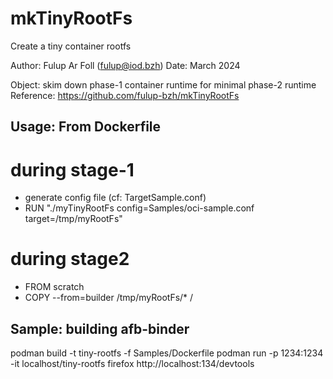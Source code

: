 # mkTinyRootFs
Create a tiny container rootfs

Author: Fulup Ar Foll (fulup@iod.bzh)
Date:   March 2024

Object: skim down phase-1 container runtime for minimal phase-2 runtime
Reference: https://github.com/fulup-bzh/mkTinyRootFs

Usage: From Dockerfile
-----------------------
# during stage-1
 - generate config file (cf: TargetSample.conf)
 - RUN  "./myTinyRootFs config=Samples/oci-sample.conf target=/tmp/myRootFs"
# during stage2
 - FROM scratch
 - COPY  --from=builder /tmp/myRootFs/* /

Sample: building afb-binder
----------------------------
  podman build -t tiny-rootfs -f Samples/Dockerfile
  podman run -p 1234:1234  -it localhost/tiny-rootfs
  firefox  http://localhost:134/devtools

